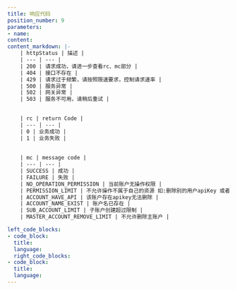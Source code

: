```yaml
---
title: 响应代码
position_number: 9
parameters:
- name:
content:
content_markdown: |-
    | httpStatus | 描述 |
    | --- | --- |
    | 200 | 请求成功，请进一步查看rc、mc部分 |
    | 404 | 接口不存在 |
    | 429 | 请求过于频繁，请按照限速要求，控制请求速率 |
    | 500 | 服务异常 |
    | 502 | 网关异常 |
    | 503 | 服务不可用，请稍后重试 |
    

    | rc | return Code |
    | --- | --- |
    | 0 | 业务成功 |
    | 1 | 业务失败 |
    
    
    | mc | message code |
    | --- | --- |
    | SUCCESS | 成功 |
    | FAILURE | 失败 |
    | NO_OPERATION_PERMISSION | 当前账户无操作权限 |
    | PERMISSION_LIMIT | 不允许操作不属于自己的资源 如:删除别的用户apiKey 或者子账户 |
    | ACCOUNT_HAVE_API | 该账户存在apikey无法删除 |
    | ACCOUNT_NAME_EXIST | 账户名已存在 |
    | SUB_ACCOUNT_LIMIT | 子账户创建超过限制 |
    | MASTER_ACCOUNT_REMOVE_LIMIT | 不允许删除主账户 |

left_code_blocks:
- code_block:
  title:
  language:
  right_code_blocks:
- code_block:
  title:
  language:
---
```



